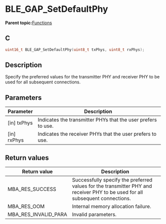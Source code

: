 # BLE\_GAP\_SetDefaultPhy

**Parent topic:**[Functions](GUID-0DD261BF-40D6-42CD-8806-9B93D259D1CC.md)

## C

```c
uint16_t BLE_GAP_SetDefaultPhy(uint8_t txPhys, uint8_t rxPhys);
```

## Description

Specify the preferred values for the transmitter PHY and receiver PHY to be used for all subsequent connections.

## Parameters

|Parameter|Description|
|---------|-----------|
|\[in\] txPhys|Indicates the transmitter PHYs that the user prefers to use.|
|\[in\] rxPhys|Indicates the receiver PHYs that the user prefers to use.|

## Return values

|Return value|Description|
|------------|-----------|
|MBA\_RES\_SUCCESS|Successfully specify the preferred values for the transmitter PHY and receiver PHY to be used for all subsequent connections.|
|MBA\_RES\_OOM|Internal memory allocation failure.|
|MBA\_RES\_INVALID\_PARA|Invalid parameters.|

